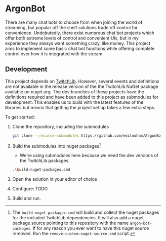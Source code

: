 # ArgonBot

There are many chat bots to choose from when joining the world of streaming, but
popular off the shelf solutions trade off control for convenience. Undobutedly, 
there exist numerous chat bot projects which offer both extreme levels of control 
and convenient UIs, but in my experience they always want something crazy, like
money. This project aims to implement some basic chat bot functions while 
offering complete control over how it is integrated with the stream.


## Development
This project depends on [TwitchLib](https://github.com/TwitchLib/TwitchLib).
However, several events and definitions are not available in the release version
of the the TwitchLib NuGet package available on nuget.org. The dev branches of 
these projects have the definitions required and have been added to this project
as submodules for development. This enables us to build with the latest features
of the libraries but means that getting the project set up takes a few extra
steps.

To get started:

1. Clone the repository, including the submodules
    ```sh
    git clone --recurse-submodules https://github.com/emilmoham/ArgonBot.git ArgonBot
    ```

2. Build the submodules into nuget packages[^1]
    * We're using submodules here because we need the dev versions of the 
      TwitchLib packages.
    ```sh
    .\build-nuget-packages.cmd
    ```

3. Open the solution in your editor of choice
4. Configure: TODO
5. Build and run.

[^1]: The `build-nuget-packages.cmd` will build and collect the nuget packages
for the included TwitchLib dependencies. It will also add a nuget package source
pointing to this repository with the name `argon-bot-packages`. If for any 
reason you ever want to have this nuget source removed. Run the 
`remove-custom-nuget-source.cmd` script.